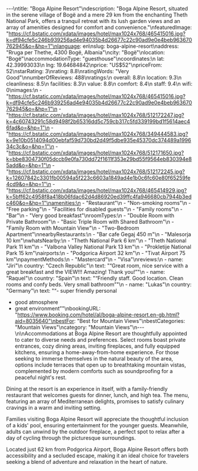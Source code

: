 ---\ntitle: "Boga Alpine Resort"\ndescription: "Boga Alpine Resort, situated in the serene village of Bogë and a mere 29 km from the enchanting Theth National Park, offers a tranquil retreat with its lush garden views and an array of amenities designed for comfort and convenience."\nfeaturedImage: "https://cf.bstatic.com/xdata/images/hotel/max1024x768/465415016.jpg?k=df94cfe5c246b939256ad4e94035b4d26677c22c90ad9e0e4beb963670762945&o=&hp=1"\nlanguage: en\nslug: boga-alpine-resort\naddress: "Rruga per Thethe, 4300 Bogë, Albania"\ncity: "Bogë"\nlocation: "Bogë"\naccommodationType: "guesthouse"\ncoordinates:\n  lat: 42.39993033\n  lng: 19.64684842\nprice: "US$52"\npriceFrom: 52\nstarRating: 3\nrating: 8.8\nratingWords: "Very Good"\nnumberOfReviews: 488\nratings:\n  overall: 8.8\n  location: 9.3\n  cleanliness: 8.5\n  facilities: 8.3\n  value: 8.8\n  comfort: 8.4\n  staff: 9.4\n  wifi: 0\nimages:\n  - "https://cf.bstatic.com/xdata/images/hotel/max1024x768/465415016.jpg?k=df94cfe5c246b939256ad4e94035b4d26677c22c90ad9e0e4beb963670762945&o=&hp=1"\n  - "https://cf.bstatic.com/xdata/images/hotel/max1024x768/512172247.jpg?k=4c60743291c58d9498f2b65316dd5c759cb317c5fd339199bd1f5614aec46fad&o=&hp=1"\n  - "https://cf.bstatic.com/xdata/images/hotel/max1024x768/349444583.jpg?k=9e10b0514094d00ebfaf59d730bd2d49f5dbe935e45370dc374489a199634c3c&o=&hp=1"\n  - "https://cf.bstatic.com/xdata/images/hotel/max1024x768/512171650.jpg?k=bbe8304730f05dccb9e0fa730dd72f1611f353e29bd55f9564eb830394e85add&o=&hp=1"\n  - "https://cf.bstatic.com/xdata/images/hotel/max1024x768/512172245.jpg?k=12607842c3301fb00594a5f223c6603a1849ad4e1b0c6fc60e80f65259fe4cd9&o=&hp=1"\n  - "https://cf.bstatic.com/xdata/images/hotel/max1024x768/465414929.jpg?k=5bff62c4958f8a418b06fdac62d4d86920ed39ffc4fa946680cb7944b3edc460&o=&hp=1"\namenities:\n  - "Restaurant"\n  - "Non-smoking rooms"\n  - "Free parking"\n  - "Facilities for disabled guests"\n  - "Family rooms"\n  - "Bar"\n  - "Very good breakfast"\nroomTypes:\n  - "Double Room with Private Bathroom"\n  - "Basic Triple Room with Shared Bathroom"\n  - "Family Room with Mountain View"\n  - "Two-Bedroom Apartment"\nnearbyRestaurants:\n  - "Bar cafe Gegaj 450 m"\n  - "Malesorja 10 km"\nwhatsNearby:\n  - "Theth National Park 6 km"\n  - "Theth National Park 11 km"\n  - "Valbona Valley National Park 13 km"\n  - "Prokletije National Park 15 km"\nairports:\n  - "Podgorica Airport 32 km"\n  - "Tivat Airport 75 km"\npaymentMethods:\n  - "Mastercard"\n  - "Visa"\nreviews:\n  - name: "Jiri"\n    country: "Czech Republic"\n    text: "“Great room, nice service with a great breakfast and the VIEW!!! Amazing! Thank you!”"\n  - name: "Raquel"\n    country: "Spain"\n    text: "“Friendly staff. Good location. Clean rooms and confy beds. Very small bathroom”"\n  - name: "Lukas"\n    country: "Germany"\n    text: "“- super friendly personal
- good atmosphere
- great environment”"\nbookingURL: "https://www.booking.com/hotel/al/boga-alpine-resort.en-gb.html?aid=8035640"\nbestFor: "Best for Mountain Views"\nbestCategories: "Mountain Views"\ncategory: "Mountain Views"\n---\n\nAccommodations at Boga Alpine Resort are thoughtfully appointed to cater to diverse needs and preferences. Select rooms boast private entrances, cozy dining areas, inviting fireplaces, and fully equipped kitchens, ensuring a home-away-from-home experience. For those seeking to immerse themselves in the natural beauty of the area, options include terraces that open up to breathtaking mountain vistas, complemented by modern comforts such as soundproofing for a peaceful night's rest.

Dining at the resort is an experience in itself, with a family-friendly restaurant that welcomes guests for dinner, lunch, and high tea. The menu, featuring an array of Mediterranean delights, promises to satisfy culinary cravings in a warm and inviting setting.

Families visiting Boga Alpine Resort will appreciate the thoughtful inclusion of a kids' pool, ensuring entertainment for the younger guests. Meanwhile, adults can unwind by the outdoor fireplace, a perfect spot to relax after a day of cycling through the picturesque surroundings.

Located just 62 km from Podgorica Airport, Boga Alpine Resort offers both accessibility and a secluded escape, making it an ideal choice for travelers seeking a blend of adventure and relaxation in the heart of nature.